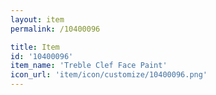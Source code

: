 ```yaml
---
layout: item
permalink: /10400096

title: Item
id: '10400096'
item_name: 'Treble Clef Face Paint'
icon_url: 'item/icon/customize/10400096.png'
---
```

